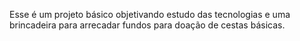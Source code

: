 
Esse é um projeto básico objetivando estudo das tecnologias e uma brincadeira para arrecadar fundos para doação de cestas básicas.
